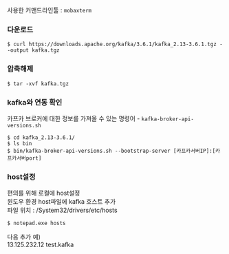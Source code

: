 사용한 커맨드라인툴 : `mobaxterm`  

### 다운로드
~~~shell
$ curl https://downloads.apache.org/kafka/3.6.1/kafka_2.13-3.6.1.tgz --output kafka.tgz
~~~
### 압축해제
~~~shell
$ tar -xvf kafka.tgz
~~~

### kafka와 연동 확인
카프카 브로커에 대한 정보를 가져올 수 있는 명령어 - `kafka-broker-api-versions.sh`  

~~~shell
$ cd kafka_2.13-3.6.1/
$ ls bin
$ bin/kafka-broker-api-versions.sh --bootstrap-server [카프카서버IP]:[카프카서버port]
~~~


### host설정
편의를 위해 로컬에 host설정  
윈도우 환경 host파일에 kafka 호스트 추가  
파일 위치 : /System32/drivers/etc/hosts
~~~shell
$ notepad.exe hosts
~~~

다음 추가
예)  
13.125.232.12 test.kafka  
